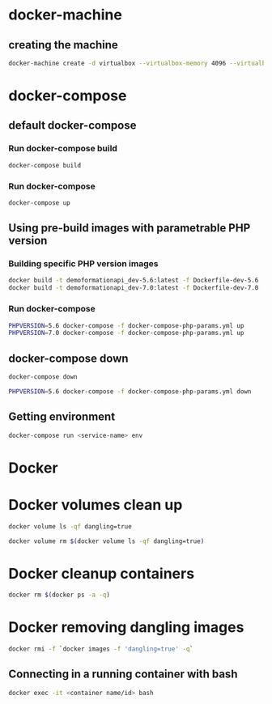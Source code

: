 # docker-machine

## creating the machine

```bash
docker-machine create -d virtualbox --virtualbox-memory 4096 --virtualbox-disk-size 30000 default
```

# docker-compose

## default docker-compose

### Run docker-compose build

```bash
docker-compose build
```

### Run docker-compose 

```bash
docker-compose up
```

## Using pre-build images with parametrable PHP version

### Building specific PHP version images

```bash
docker build -t demoformationapi_dev-5.6:latest -f Dockerfile-dev-5.6 .
docker build -t demoformationapi_dev-7.0:latest -f Dockerfile-dev-7.0 .
```

### Run docker-compose 

```bash
PHPVERSION=5.6 docker-compose -f docker-compose-php-params.yml up
PHPVERSION=7.0 docker-compose -f docker-compose-php-params.yml up
```

## docker-compose down

```bash
docker-compose down
```

```bash
PHPVERSION=5.6 docker-compose -f docker-compose-php-params.yml down 
```

## Getting environment

```bash
docker-compose run <service-name> env
```

# Docker

# Docker volumes clean up

```bash
docker volume ls -qf dangling=true
```

```bash
docker volume rm $(docker volume ls -qf dangling=true)
```

# Docker cleanup containers

```bash
docker rm $(docker ps -a -q)
```

# Docker removing dangling images

```bash
docker rmi -f `docker images -f 'dangling=true' -q`
```

## Connecting in a running container with bash

```bash
docker exec -it <container name/id> bash
```
